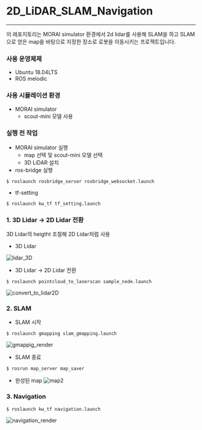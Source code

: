 # 2D_LiDAR_SLAM_Navigation
---
이 레포지토리는 MORAI simulator 환경에서 2d lidar를 사용해 SLAM을 하고 SLAM으로 얻은 map을 바탕으로 지정한 장소로 로봇을 이동시키는 프로젝트입니다.<br>

### 사용 운영체제
- Ubuntu 18.04LTS
- ROS melodic

### 사용 시뮬레이션 환경
- MORAI simulator
    - scout-mini 모델 사용

### 실행 전 작업
- MORAI simulator 실행
    - map 선택 및 scout-mini 모델 선택
    - 3D LiDAR 설치
- ros-bridge 실행
```
$ roslaunch rosbridge_server rosbridge_websocket.launch
```
- tf-setting
```
$ roslaunch kw_tf tf_setting.launch
```

### 1. 3D Lidar -> 2D Lidar 전환
3D Lidar의 heigtht 조절해 2D Lidar처럼 사용
- 3D Lidar

![lidar_3D](https://github.com/Choi0914/2D_LiDAR_SLAM-Navigation/assets/121415776/9494a8a1-4ed5-432f-856d-32e60e92e2dc)

- 3D Lidar -> 2D Lidar 전환
```
$ roslaunch pointcloud_to_laserscan sample_node.launch
```
![convert_to_lidar2D](https://github.com/Choi0914/2D_LiDAR_SLAM-Navigation/assets/121415776/e2ffec72-8c93-497c-9d78-267609a3df6b)

### 2. SLAM
- SLAM 시작
```
$ roslaunch gmapping slam_gmapping.launch
```
![gmappig_render](https://github.com/Choi0914/2D_LiDAR_SLAM-Navigation/assets/121415776/94fda1e6-d1de-4ebe-ae09-bea63cf01cb0)
- SLAM 종료
```
$ rosrun map_server map_saver
```
- 완성된 map
![map2](https://github.com/Choi0914/2D_LiDAR_SLAM-Navigation/assets/121415776/3178eccb-14c9-460a-9c37-dc69fbb58d18)

### 3. Navigation
```
$ roslaunch kw_tf navigation.launch
```
![navigation_render](https://github.com/Choi0914/2D_LiDAR_SLAM-Navigation/assets/121415776/772eb254-17d0-4b82-87dd-43e16565fb1b)